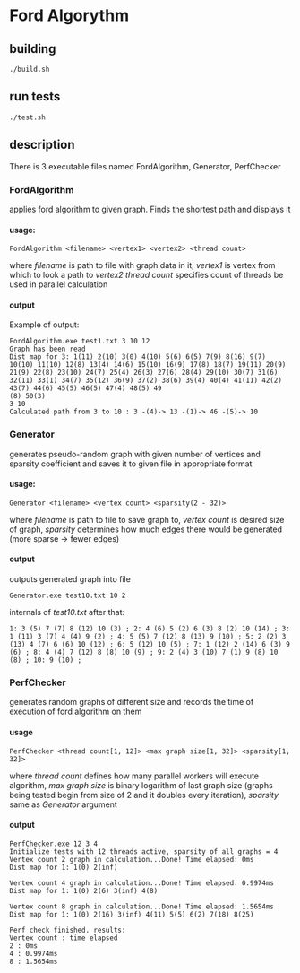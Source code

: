 # Ford Algorythm

## building
    ./build.sh

## run tests
    ./test.sh

## description
There is 3 executable files named FordAlgorithm, Generator, PerfChecker

### FordAlgorithm
applies ford algorithm to given graph. Finds the shortest path and displays it
#### usage:
    FordAlgorithm <filename> <vertex1> <vertex2> <thread count>
where *filename* is path to file with graph data in it, *vertex1* is vertex from which to look a path to *vertex2*
*thread count* specifies count of threads be used in parallel calculation
#### output
Example of output:

    FordAlgorithm.exe test1.txt 3 10 12
    Graph has been read
    Dist map for 3: 1(11) 2(10) 3(0) 4(10) 5(6) 6(5) 7(9) 8(16) 9(7) 10(10) 11(10) 12(8) 13(4) 14(6) 15(10) 16(9) 17(8) 18(7) 19(11) 20(9) 21(9) 22(8) 23(10) 24(7) 25(4) 26(3) 27(6) 28(4) 29(10) 30(7) 31(6) 32(11) 33(1) 34(7) 35(12) 36(9) 37(2) 38(6) 39(4) 40(4) 41(11) 42(2) 43(7) 44(6) 45(5) 46(5) 47(4) 48(5) 49
    (8) 50(3)
    3 10
    Calculated path from 3 to 10 : 3 -(4)-> 13 -(1)-> 46 -(5)-> 10

### Generator
generates pseudo-random graph with given number of vertices and sparsity coefficient and saves it to given file in appropriate format
#### usage:
    Generator <filename> <vertex count> <sparsity(2 - 32)>
where *filename* is path to file to save graph to, *vertex count* is desired size of graph, *sparsity* determines how much edges there would be generated (more sparse -> fewer edges)
#### output
outputs generated graph into file

    Generator.exe test10.txt 10 2

internals of *test10.txt* after that:

    1: 3 (5) 7 (7) 8 (12) 10 (3) ; 2: 4 (6) 5 (2) 6 (3) 8 (2) 10 (14) ; 3: 1 (11) 3 (7) 4 (4) 9 (2) ; 4: 5 (5) 7 (12) 8 (13) 9 (10) ; 5: 2 (2) 3 (13) 4 (7) 6 (6) 10 (12) ; 6: 5 (12) 10 (5) ; 7: 1 (12) 2 (14) 6 (3) 9 (6) ; 8: 4 (4) 7 (12) 8 (8) 10 (9) ; 9: 2 (4) 3 (10) 7 (1) 9 (8) 10 (8) ; 10: 9 (10) ; 

### PerfChecker
generates random graphs of different size and records the time of execution of ford algorithm on them
#### usage

    PerfChecker <thread count[1, 12]> <max graph size[1, 32]> <sparsity[1, 32]>

where *thread count* defines how many parallel workers will execute algorithm, *max graph size* is binary logarithm of last graph size (graphs being tested begin from size of 2 and it doubles every iteration), *sparsity* same as *Generator* argument

#### output

    PerfChecker.exe 12 3 4
    Initialize tests with 12 threads active, sparsity of all graphs = 4
    Vertex count 2 graph in calculation...Done! Time elapsed: 0ms
    Dist map for 1: 1(0) 2(inf)
    
    Vertex count 4 graph in calculation...Done! Time elapsed: 0.9974ms
    Dist map for 1: 1(0) 2(6) 3(inf) 4(8)
    
    Vertex count 8 graph in calculation...Done! Time elapsed: 1.5654ms
    Dist map for 1: 1(0) 2(16) 3(inf) 4(11) 5(5) 6(2) 7(18) 8(25)
    
    Perf check finished. results:
    Vertex count : time elapsed
    2 : 0ms
    4 : 0.9974ms
    8 : 1.5654ms

